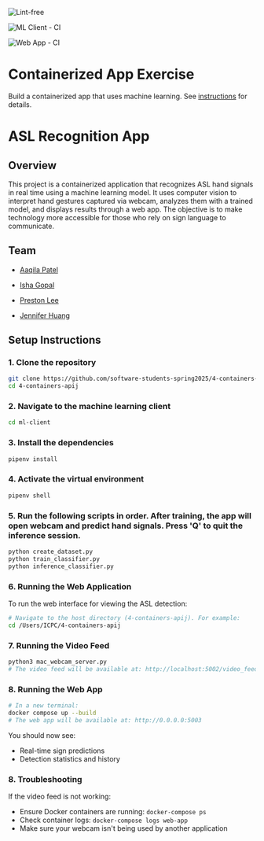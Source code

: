 ![Lint-free](https://github.com/nyu-software-engineering/containerized-app-exercise/actions/workflows/lint.yml/badge.svg)

![ML Client - CI](https://github.com/aaqilap/4-containers-apij/actions/workflows/ml-client.yml/badge.svg?branch=main)

![Web App - CI](https://github.com/aaqilap/4-containers-apij/actions/workflows/web-app.yml/badge.svg?branch=main)


# Containerized App Exercise

Build a containerized app that uses machine learning. See [instructions](./instructions.md) for details.

# ASL Recognition App

## Overview 
This project is a containerized application that recognizes ASL hand signals in real time using a machine learning model. It uses computer vision to interpret hand gestures captured via webcam, analyzes them with a trained model, and displays results through a web app. The objective is to make technology more accessible for those who rely on sign language to communicate.

## Team 
- [Aaqila Patel](https://github.com/aaqilap)

- [Isha Gopal](https://github.com/ishy04)

- [Preston Lee](https://github.com/prestonglee0805)

- [Jennifer Huang](https://github.com/jennhng)

## Setup Instructions
### 1. Clone the repository 
```bash
git clone https://github.com/software-students-spring2025/4-containers-apij.git
cd 4-containers-apij
```

### 2. Navigate to the machine learning client 
```bash
cd ml-client
```

### 3. Install the dependencies 
```bash
pipenv install 
```

### 4. Activate the virtual environment 
```bash
pipenv shell
```

### 5. Run the following scripts in order. After training, the app will open webcam and predict hand signals. Press 'Q' to quit the inference session. 
```bash
python create_dataset.py
python train_classifier.py
python inference_classifier.py
```

### 6. Running the Web Application
To run the web interface for viewing the ASL detection:

```bash
# Navigate to the host directory (4-containers-apij). For example: 
cd /Users/ICPC/4-containers-apij
```

### 7. Running the Video Feed

```bash
python3 mac_webcam_server.py
# The video feed will be available at: http://localhost:5002/video_feed
```

### 8. Running the Web App
```bash
# In a new terminal:
docker compose up --build
# The web app will be available at: http://0.0.0.0:5003
```

You should now see:
- Real-time sign predictions
- Detection statistics and history

### 8. Troubleshooting
If the video feed is not working:
- Ensure Docker containers are running: `docker-compose ps`
- Check container logs: `docker-compose logs web-app`
- Make sure your webcam isn't being used by another application





